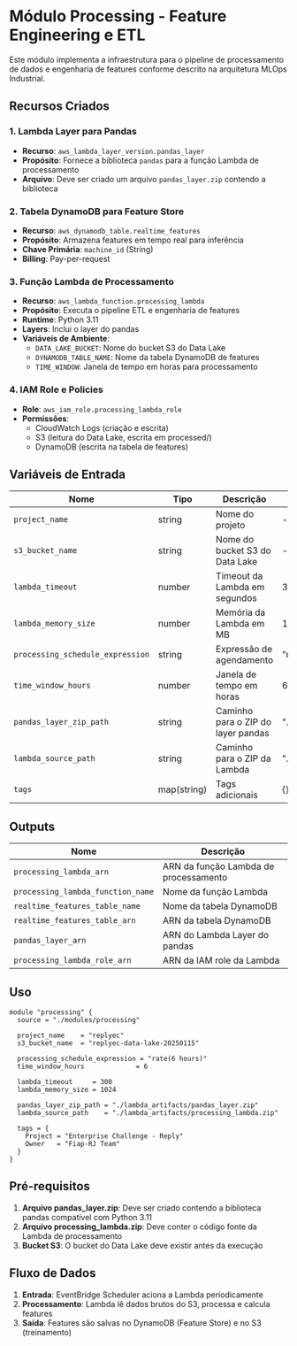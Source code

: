# Módulo Processing - Feature Engineering e ETL

Este módulo implementa a infraestrutura para o pipeline de processamento de dados e engenharia de features conforme descrito na arquitetura MLOps Industrial.

## Recursos Criados

### 1. Lambda Layer para Pandas
- **Recurso**: `aws_lambda_layer_version.pandas_layer`
- **Propósito**: Fornece a biblioteca `pandas` para a função Lambda de processamento
- **Arquivo**: Deve ser criado um arquivo `pandas_layer.zip` contendo a biblioteca

### 2. Tabela DynamoDB para Feature Store
- **Recurso**: `aws_dynamodb_table.realtime_features`
- **Propósito**: Armazena features em tempo real para inferência
- **Chave Primária**: `machine_id` (String)
- **Billing**: Pay-per-request

### 3. Função Lambda de Processamento
- **Recurso**: `aws_lambda_function.processing_lambda`
- **Propósito**: Executa o pipeline ETL e engenharia de features
- **Runtime**: Python 3.11
- **Layers**: Inclui o layer do pandas
- **Variáveis de Ambiente**:
  - `DATA_LAKE_BUCKET`: Nome do bucket S3 do Data Lake
  - `DYNAMODB_TABLE_NAME`: Nome da tabela DynamoDB de features
  - `TIME_WINDOW`: Janela de tempo em horas para processamento

### 4. IAM Role e Policies
- **Role**: `aws_iam_role.processing_lambda_role`
- **Permissões**:
  - CloudWatch Logs (criação e escrita)
  - S3 (leitura do Data Lake, escrita em processed/)
  - DynamoDB (escrita na tabela de features)

## Variáveis de Entrada

| Nome | Tipo | Descrição | Padrão |
|------|------|-----------|--------|
| `project_name` | string | Nome do projeto | - |
| `s3_bucket_name` | string | Nome do bucket S3 do Data Lake | - |
| `lambda_timeout` | number | Timeout da Lambda em segundos | 300 |
| `lambda_memory_size` | number | Memória da Lambda em MB | 1024 |
| `processing_schedule_expression` | string | Expressão de agendamento | "rate(6 hours)" |
| `time_window_hours` | number | Janela de tempo em horas | 6 |
| `pandas_layer_zip_path` | string | Caminho para o ZIP do layer pandas | "./lambda_artifacts/pandas_layer.zip" |
| `lambda_source_path` | string | Caminho para o ZIP da Lambda | "./lambda_artifacts/processing_lambda.zip" |
| `tags` | map(string) | Tags adicionais | {} |

## Outputs

| Nome | Descrição |
|------|-----------|
| `processing_lambda_arn` | ARN da função Lambda de processamento |
| `processing_lambda_function_name` | Nome da função Lambda |
| `realtime_features_table_name` | Nome da tabela DynamoDB |
| `realtime_features_table_arn` | ARN da tabela DynamoDB |
| `pandas_layer_arn` | ARN do Lambda Layer do pandas |
| `processing_lambda_role_arn` | ARN da IAM role da Lambda |

## Uso

```hcl
module "processing" {
  source = "./modules/processing"

  project_name    = "replyec"
  s3_bucket_name  = "replyec-data-lake-20250115"

  processing_schedule_expression = "rate(6 hours)"
  time_window_hours             = 6

  lambda_timeout     = 300
  lambda_memory_size = 1024

  pandas_layer_zip_path = "./lambda_artifacts/pandas_layer.zip"
  lambda_source_path    = "./lambda_artifacts/processing_lambda.zip"

  tags = {
    Project = "Enterprise Challenge - Reply"
    Owner   = "Fiap-RJ Team"
  }
}
```

## Pré-requisitos

1. **Arquivo pandas_layer.zip**: Deve ser criado contendo a biblioteca pandas compatível com Python 3.11
2. **Arquivo processing_lambda.zip**: Deve conter o código fonte da Lambda de processamento
3. **Bucket S3**: O bucket do Data Lake deve existir antes da execução

## Fluxo de Dados

1. **Entrada**: EventBridge Scheduler aciona a Lambda periodicamente
2. **Processamento**: Lambda lê dados brutos do S3, processa e calcula features
3. **Saída**: Features são salvas no DynamoDB (Feature Store) e no S3 (treinamento)

